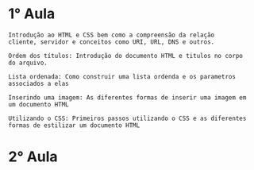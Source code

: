 # 1° Aula

    Introdução ao HTML e CSS bem como a compreensão da relação
    cliente, servidor e conceitos como URI, URL, DNS e outros.

    Ordem dos títulos: Introdução do documento HTML e titulos no corpo
    do arquivo.

    Lista ordenada: Como construir uma lista ordenda e os parametros 
    associados a elas

    Inserindo uma imagem: As diferentes formas de inserir uma imagem em 
    um documento HTML

    Utilizando o CSS: Primeiros passos utilizando o CSS e as diferentes
    formas de estilizar um documento HTML

# 2° Aula